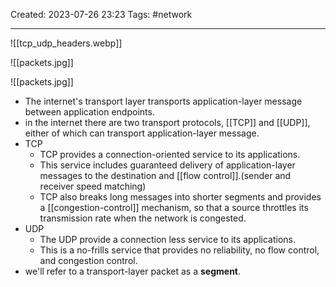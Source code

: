 Created: 2023-07-26 23:23
Tags:  #network 
____

![[tcp_udp_headers.webp]]

![[packets.jpg]]

![[packets.jpg]]


* The internet's transport layer transports application-layer message between application endpoints.
* in the internet there are two transport protocols, [[TCP]] and [[UDP]], either of which can transport application-layer message.
* TCP
	* TCP provides a connection-oriented service to its applications.
	* This service includes guaranteed delivery of application-layer messages to the destination and [[flow control]].(sender and receiver speed matching)
	* TCP also breaks long messages into shorter segments and provides a [[congestion-control]] mechanism, so that a source throttles its transmission rate when the network is congested.
* UDP
	* The UDP provide a connection less service to its applications. 
	* This is a no-frills service that provides no reliability, no flow control, and congestion control.
* we'll refer to a transport-layer packet as a __segment__.